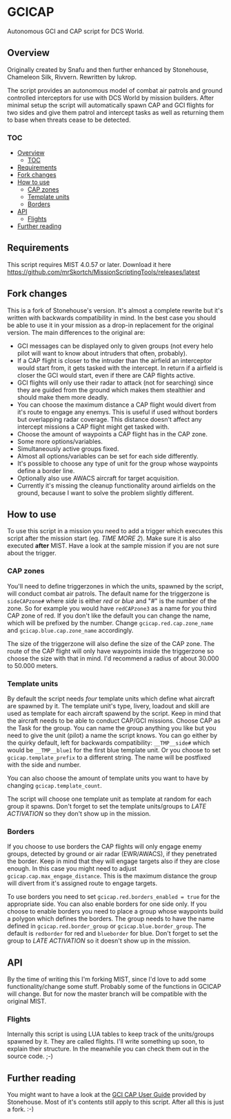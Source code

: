 # GCICAP
Autonomous GCI and CAP script for DCS World.

## Overview
Originally created by Snafu and then further enhanced by Stonehouse, Chameleon Silk, Rivvern. Rewritten by lukrop.

The script provides an autonomous model of combat air patrols and ground controlled interceptors for use with DCS World by mission builders. After minimal setup the script will automatically spawn CAP and GCI flights for two sides and give them patrol and intercept tasks as well as returning them to base when threats cease to be detected.

### TOC
* [Overview](#overview)
  * [TOC](#toc)
* [Requirements](#requirements)
* [Fork changes](#fork-changes)
* [How to use](#how-to-use)
  * [CAP zones](#cap-zones)
  * [Template units](#template-units)
  * [Borders](#borders)
* [API](#api)
  * [Flights](#flights)
* [Further reading](#further-reading)


## Requirements
This script requires MIST 4.0.57 or later.
Download it here https://github.com/mrSkortch/MissionScriptingTools/releases/latest

## Fork changes
This is a fork of Stonehouse's version. It's almost a complete rewrite but it's written with backwards compatibility in mind. In the best case you should be able to use it in your mission as a drop-in replacement for the original version. The main differences to the original are:

* GCI messages can be displayed only to given groups (not every helo pilot will want to know about intruders that often, probably).
* If a CAP flight is closer to the intruder than the airfield an interceptor would start from, it gets tasked with the intercept. In return if a airfield is closer the GCI would start, even if there are CAP flights active.
* GCI flights will only use their radar to attack (not for searching) since they are guided from the ground which makes them stealthier and should make them more deadly.
* You can choose the maximum distance a CAP flight would divert from it's route to engage any enemys. This is useful if used without borders but overlapping radar coverage. This distance doesn't affect any intercept missions a CAP flight might get tasked with.
* Choose the amount of waypoints a CAP flight has in the CAP zone.
* Some more options/variables.
* Simultaneously active groups fixed.
* Almost all options/variables can be set for each side differently.
* It's possible to choose any type of unit for the group whose waypoints define a border line.
* Optionally also use AWACS aircraft for target acquisition.
* Currently it's missing the cleanup functionality around airfields on the ground, because I want to solve the problem slightly different.

## How to use
To use this script in a mission you need to add a trigger which executes this script after the mission start (eg. *TIME MORE 2*). Make sure it is also executed **after** MIST. Have a look at the sample mission if you are not sure about the trigger.

### CAP zones
You'll need to define triggerzones in which the units, spawned by the script, will conduct combat air patrols. The default name for the triggerzone is `sideCAPzone#` where *side* is either *red* or *blue* and "#" is the number of the zone. So for example you would have `redCAPzone3` as a name for you third CAP zone of red. If you don't like the default you can change the name, which will be prefixed by the number. Change `gcicap.red.cap.zone_name` and `gcicap.blue.cap.zone_name` accordingly.

The size of the triggerzone will also define the size of the CAP zone. The route of the CAP flight will only have waypoints inside the triggerzone so choose the size with that in mind. I'd recommend a radius of about 30.000 to 50.000 meters.

### Template units
By default the script needs *four* template units which define what aircraft are spawned by it. The template unit's type, livery, loadout and skill are used as template for each aircraft spawend by the script. Keep in mind that the aircraft needs to be able to conduct CAP/GCI missions. Choose CAP as the Task for the group. You can name the group anything you like but you need to give the unit (pilot) a name the script knows. You can go either by the quirky default, left for backwards compatibility: `__TMP__side#` which would be `__TMP__blue1` for the first blue template unit. Or you choose to set `gcicap.template_prefix` to a different string. The name will be postfixed with the side and number.

You can also choose the amount of template units you want to have by changing `gcicap.template_count`.

The script will choose one template unit as template at random for each group it spawns. Don't forget to set the template units/groups to *LATE ACTIVATION* so they don't show up in the mission.

### Borders
If you choose to use borders the CAP flights will only engage enemy groups, detected by ground or air radar (EWR/AWACS), if they penetrated the border. Keep in mind that they will engage targets also if they are close enough. In this case you might need to adjust `gcicap.cap.max_engage_distance`. This is the maximum distance the group will divert from it's assigned route to engage targets.

To use borders you need to set `gcicap.red.borders_enabled = true` for the appropriate side. You can also enable borders for one side only. If you choose to enable borders you need to place a group whose waypoints build a polygon which defines the borders. The group needs to have the name defined in `gcicap.red.border_group` or `gcicap.blue.border_group`. The default is `redborder` for red and `blueborder` for blue. Don't forget to set the group to *LATE ACTIVATION* so it doesn't show up in the mission.

## API
By the time of writing this I'm forking MIST, since I'd love to add some functionality/change some stuff. Probably some of the functions in GCICAP will change. But for now the master branch will be compatible with the original MIST.

### Flights
Internally this script is using LUA tables to keep track of the units/groups spawned by it. They are called flights. I'll write something up soon, to explain their structure. In the meanwhile you can check them out in the source code. ;-)

## Further reading
You might want to have a look at the [GCI CAP User Guide](https://github.com/457Stonehouse/GCICAP/blob/Interim/GCI%20CAP%20User%20guide.pdf) provided by Stonehouse. Most of it's contents still apply to this script. After all this is just a fork. :-)
